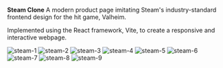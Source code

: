 **Steam Clone**
A modern product page imitating Steam's industry-standard frontend design for the hit game, Valheim.

Implemented using the React framework, Vite, to create a responsive and interactive webpage.

![steam-1](https://github.com/Array-Architect/Steam-Clone/assets/143543147/226be7da-eacc-48f9-9cea-c725f68d0406)
![steam-2](https://github.com/Array-Architect/Steam-Clone/assets/143543147/fac8f579-90b6-4ff4-9b05-66299954e052)
![steam-3](https://github.com/Array-Architect/Steam-Clone/assets/143543147/a93fdab9-00ca-4d02-a265-428e1bc56869)
![steam-4](https://github.com/Array-Architect/Steam-Clone/assets/143543147/b05ed1de-22ca-4d85-912b-396967b8f795)
![steam-5](https://github.com/Array-Architect/Steam-Clone/assets/143543147/6bbf9897-0c71-4a69-b883-ff0ac60c1185)
![steam-6](https://github.com/Array-Architect/Steam-Clone/assets/143543147/510e6720-968a-4bb7-9dae-f47fa0b0ae0c)
![steam-7](https://github.com/Array-Architect/Steam-Clone/assets/143543147/e4c63182-1722-4a3d-b6be-54d315ca86e5)
![steam-8](https://github.com/Array-Architect/Steam-Clone/assets/143543147/0e9d5bd1-525b-4a59-a8fc-6994eeeb90f0)
![steam-9](https://github.com/Array-Architect/Steam-Clone/assets/143543147/c630682b-9903-4a6a-a349-da35f359c977)
